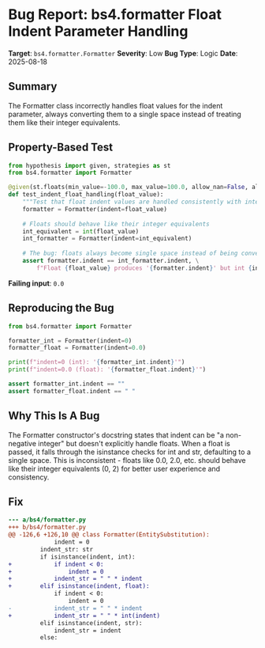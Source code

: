 # Bug Report: bs4.formatter Float Indent Parameter Handling

**Target**: `bs4.formatter.Formatter`
**Severity**: Low
**Bug Type**: Logic
**Date**: 2025-08-18

## Summary

The Formatter class incorrectly handles float values for the indent parameter, always converting them to a single space instead of treating them like their integer equivalents.

## Property-Based Test

```python
from hypothesis import given, strategies as st
from bs4.formatter import Formatter

@given(st.floats(min_value=-100.0, max_value=100.0, allow_nan=False, allow_infinity=False))
def test_indent_float_handling(float_value):
    """Test that float indent values are handled consistently with integers."""
    formatter = Formatter(indent=float_value)
    
    # Floats should behave like their integer equivalents
    int_equivalent = int(float_value)
    int_formatter = Formatter(indent=int_equivalent)
    
    # The bug: floats always become single space instead of being converted to int
    assert formatter.indent == int_formatter.indent, \
        f"Float {float_value} produces '{formatter.indent}' but int {int_equivalent} produces '{int_formatter.indent}'"
```

**Failing input**: `0.0`

## Reproducing the Bug

```python
from bs4.formatter import Formatter

formatter_int = Formatter(indent=0)
formatter_float = Formatter(indent=0.0)

print(f"indent=0 (int): '{formatter_int.indent}'")
print(f"indent=0.0 (float): '{formatter_float.indent}'")

assert formatter_int.indent == ""
assert formatter_float.indent == " "
```

## Why This Is A Bug

The Formatter constructor's docstring states that indent can be "a non-negative integer" but doesn't explicitly handle floats. When a float is passed, it falls through the isinstance checks for int and str, defaulting to a single space. This is inconsistent - floats like 0.0, 2.0, etc. should behave like their integer equivalents (0, 2) for better user experience and consistency.

## Fix

```diff
--- a/bs4/formatter.py
+++ b/bs4/formatter.py
@@ -126,6 +126,10 @@ class Formatter(EntitySubstitution):
             indent = 0
         indent_str: str
         if isinstance(indent, int):
+            if indent < 0:
+                indent = 0
+            indent_str = " " * indent
+        elif isinstance(indent, float):
             if indent < 0:
                 indent = 0
-            indent_str = " " * indent
+            indent_str = " " * int(indent)
         elif isinstance(indent, str):
             indent_str = indent
         else:
```